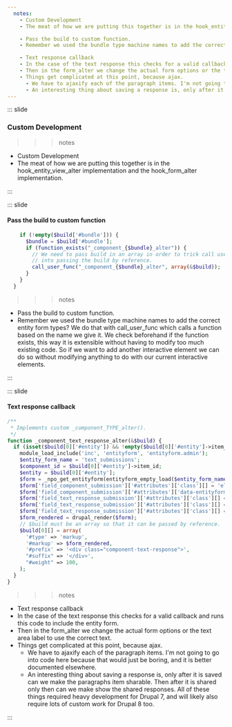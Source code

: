 ```yaml
---
  notes:
    - Custom Development
    - The meat of how we are putting this together is in the hook_entity_view_alter implementation and the hook_form_alter implementation.

    - Pass the build to custom function.
    - Remember we used the bundle type machine names to add the correct entity form types? We do that with call_user_func which calls a function based on the name we give it. We check beforehand if the function exists, this way it is extensible without having to modify too much existing code. So if we want to add another interactive element we can do so without modifying anything to do with our current interactive elements.

    - Text response callback
    - In the case of the text response this checks for a valid callback and runs this code to include the entity form.
    - Then in the form_alter we change the actual form options or the text area label to use the correct text.
    - Things get complicated at this point, because ajax.
      - We have to ajaxify each of the paragraph items. I'm not going to go into code here because that would just be boring, and it is better documented elsewhere.
      - An interesting thing about saving a response is, only after it is saved can we make the paragraphs item sharable. Then after it is shared only then can we make show the shared responses. All of these things required heavy development for Drupal 7, and will likely also require lots of custom work for Drupal 8 too.
---
```


::: slide

### Custom Development

>>> notes
 - Custom Development
 - The meat of how we are putting this together is in the hook_entity_view_alter implementation and the hook_form_alter implementation.
>>>

:::

::: slide

#### Pass the build to custom function

```php
    if (!empty($build['#bundle'])) {
      $bundle = $build['#bundle'];
      if (function_exists("_component_{$bundle}_alter")) {
        // We need to pass build in an array in order to trick call user func
        // into passing the build by reference.
        call_user_func("_component_{$bundle}_alter", array(&$build));
      }
    }
  }
```

>>> notes
 - Pass the build to custom function.
 - Remember we used the bundle type machine names to add the correct entity form types? We do that with call_user_func which calls a function based on the name we give it. We check beforehand if the function exists, this way it is extensible without having to modify too much existing code. So if we want to add another interactive element we can do so without modifying anything to do with our current interactive elements.

>>>

:::

::: slide

#### Text response callback

```php
/**
 * Implements custom _component_TYPE_alter().
 */
function _component_text_response_alter(&$build) {
  if (isset($build[0]['#entity']) && !empty($build[0]['#entity']->item_id)) {
    module_load_include('inc', 'entityform', 'entityform.admin');
    $entity_form_name = 'text_submissions';
    $component_id = $build[0]['#entity']->item_id;
    $entity = $build[0]['#entity'];
    $form = _npo_get_entityform(entityform_empty_load($entity_form_name), array('component_id' => $component_id, 'entity' => $entity));
    $form['field_component_submission']['#attributes']['class'][] = 'element-invisible';
    $form['field_component_submission']['#attributes']['data-entityform-id'] = $build[0]['#entity']->item_id;
    $form['field_text_response_submission']['#attributes']['class'][] = 'component-text-response-textarea';
    $form['field_text_response_submission']['#attributes']['class'][] = 'component-input';
    $form['field_text_response_submission']['#attributes']['class'][] = 'component-input-no-label';
    $form_rendered = drupal_render($form);
    // $build must be an array so that it can be passed by reference.
    $build[0][] = array(
      '#type' => 'markup',
      '#markup' => $form_rendered,
      '#prefix' => '<div class="component-text-response">',
      "#suffix" => '</div>',
      "#weight" => 100,
    );
  }
}
```

>>> notes
 - Text response callback
 - In the case of the text response this checks for a valid callback and runs this code to include the entity form.
 - Then in the form_alter we change the actual form options or the text area label to use the correct text.
 - Things get complicated at this point, because ajax.
   - We have to ajaxify each of the paragraph items. I'm not going to go into code here because that would just be boring, and it is better documented elsewhere.
   - An interesting thing about saving a response is, only after it is saved can we make the paragraphs item sharable. Then after it is shared only then can we make show the shared responses. All of these things required heavy development for Drupal 7, and will likely also require lots of custom work for Drupal 8 too.

>>>

:::
